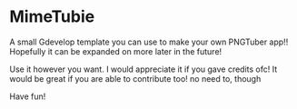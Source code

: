 # MimeTubie

A small Gdevelop template you can use to make your own PNGTuber app!!
Hopefully it can be expanded on more later in the future!

Use it however you want. I would appreciate it if you gave credits ofc!
It would be great if you are able to contribute too! no need to, though

Have fun!
